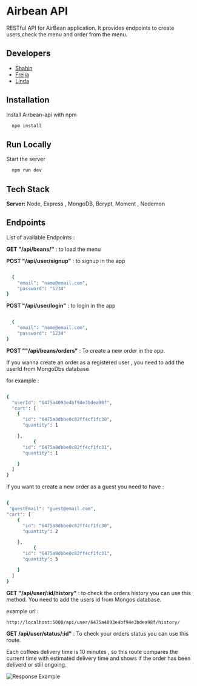 # Airbean API

RESTful API for AirBean application. It provides endpoints to create users,check the menu and order from the menu.

## Developers

- [Shahin](https://www.github.com/shahfarzane)
- [Freija](https://www.github.com/FreijaL)
- [Linda](https://www.github.com/lindakahju)

## Installation

Install Airbean-api with npm

```bash
  npm install

```

## Run Locally

Start the server

```bash
  npm run dev
```

## Tech Stack

**Server:** Node, Express , MongoDB, Bcrypt, Moment , Nodemon

## Endpoints

List of available Endpoints :

**GET "/api/beans/"** : to load the menu

**POST "/api/user/signup"** : to signup in the app

```bash

  {
	"email": "name@email.com",
	"password": "1234"
}

```

**POST "/api/user/login"** : to login in the app

```bash

  {
	"email": "name@email.com",
	"password": "1234"
}

```

**POST ""/api/beans/orders"** : To create a new order in the app.

If you wanna create an order as a registered user , you need to add the userId from MongoDbs database

for example :

```bash

{
  "userId": "6475a4093e4bf94e3bdea98f",
  "cart": [
    {
      "id": "6475a8dbbe0c82ff4cf1fc30",
      "quantity": 1

    },
		  {
      "id": "6475a8dbbe0c82ff4cf1fc31",
      "quantity": 1

    }
  ]
}

```

if you want to create a new order as a guest you need to have :

```bash

{
 "guestEmail": "guest@email.com",
"cart": [
    {
      "id": "6475a8dbbe0c82ff4cf1fc30",
      "quantity": 2

    },
		  {
      "id": "6475a8dbbe0c82ff4cf1fc31",
      "quantity": 5

    }
  ]
}

```

**GET "/api/user/:id/history"** :
to check the orders history you can use this method. You need to add the users id from Mongos database.

example url :

```bash
http://localhost:5000/api/user/6475a4093e4bf94e3bdea98f/history/

```

**GET /api/user/status/:id"** : To check your orders status you can use this route.

Each coffees delivery time is 10 minutes , so this route compares the current time with estimated delivery time and shows if the order has been deliverd or still ongoing.

 ![Response Example]([https://raw.github.com/ryanmaxwell/iArrived/master/Screenshots/Settings.png](https://raw.githubusercontent.com/AirbeanAPI-Ghost-Astronauts/Airbean-API/main/screenshots/screenshot1.png))
